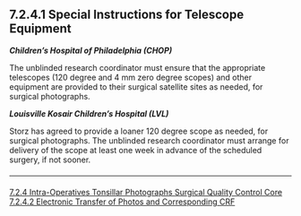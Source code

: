 ## 7.2.4.1 Special Instructions for Telescope Equipment

_**Children’s Hospital of Philadelphia (CHOP)**_

The unblinded research coordinator must ensure that the appropriate
telescopes (120 degree and 4 mm zero degree scopes) and other equipment
are provided to their surgical satellite sites as needed, for surgical
photographs.

_**Louisville Kosair Children’s Hospital (LVL)**_

Storz has agreed to provide a loaner 120 degree scope as needed, for
surgical photographs. The unblinded research coordinator must arrange for
delivery of the scope at least one week in advance of the scheduled surgery,
if not sooner.


<hr class="soften" style="margin-top: 20px;margin-bottom: 20px;"/>

<div class="center">
<div class="btn-group">
  <a href=":pages_path:/manuals/surgical-quality-control-core/7-02-04-00-intra-operative-tonsillar-photos.md" class="btn btn-default">
    <span class="glyphicon glyphicon-chevron-left"></span>
    7.2.4 Intra-Operatives Tonsillar Photographs
  </a>

  <a href=":pages_path:/manuals/surgical-quality-control-core" class="btn btn-default">
    <span class="glyphicon glyphicon-chevron-up"></span>
    Surgical Quality Control Core
  </a>

  <a href=":pages_path:/manuals/surgical-quality-control-core/7-02-04-02-electronic-transfer-photos-crfs.md" class="btn btn-success">
    7.2.4.2 Electronic Transfer of Photos and Corresponding CRF
    <span class="glyphicon glyphicon-chevron-right"></span>
  </a>
</div>
</div>
